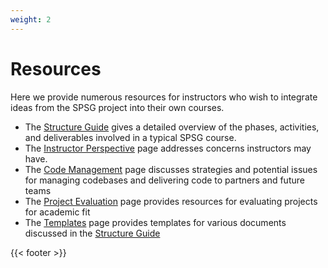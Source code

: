 ```yaml
---
weight: 2
---
```


# Resources

Here we provide numerous resources for instructors who wish to integrate ideas
from the SPSG project into their own courses.

* The [Structure Guide](structure_guide) gives a detailed overview of the
  phases, activities, and deliverables involved in a typical SPSG course.
* The [Instructor Perspective](instructor_perspective) page addresses
  concerns instructors may have.
* The [Code Management](code_management) page discusses strategies and
  potential issues for managing codebases and delivering code to partners and
  future teams
* The [Project Evaluation](project_evaluation) page provides resources for evaluating projects for academic fit
* The [Templates](templates) page provides templates for various documents
  discussed in the [Structure Guide](structure_guide)


{{< footer >}}
